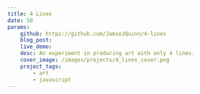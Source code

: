 ```yaml
---
title: 4 Lines
date: 50
params:
    github: https://github.com/JamieJQuinn/4-lines
    blog_post: 
    live_demo: 
    desc: An experiment in producing art with only 4 lines.
    cover_image: /images/projects/4_lines_cover.png
    project_tags:
        - art
        - javascript
---
```

